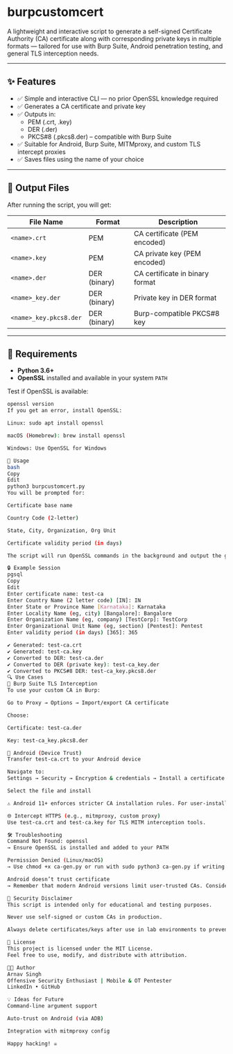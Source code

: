 # burpcustomcert

A lightweight and interactive script to generate a self-signed Certificate Authority (CA) certificate along with corresponding private keys in multiple formats — tailored for use with Burp Suite, Android penetration testing, and general TLS interception needs.

---

## ✨ Features

- ✅ Simple and interactive CLI — no prior OpenSSL knowledge required
- ✅ Generates a CA certificate and private key
- ✅ Outputs in:
  - PEM (.crt, .key)
  - DER (.der)
  - PKCS#8 (.pkcs8.der) – compatible with Burp Suite
- ✅ Suitable for Android, Burp Suite, MITMproxy, and custom TLS intercept proxies
- ✅ Saves files using the name of your choice

---

## 📁 Output Files

After running the script, you will get:

| File Name                  | Format       | Description                          |
|---------------------------|--------------|--------------------------------------|
| `<name>.crt`              | PEM          | CA certificate (PEM encoded)         |
| `<name>.key`              | PEM          | CA private key (PEM encoded)         |
| `<name>.der`              | DER (binary) | CA certificate in binary format      |
| `<name>_key.der`          | DER (binary) | Private key in DER format            |
| `<name>_key.pkcs8.der`    | DER (binary) | Burp-compatible PKCS#8 key           |

---

## 🔧 Requirements

- **Python 3.6+**
- **OpenSSL** installed and available in your system `PATH`

Test if OpenSSL is available:

```bash
openssl version
If you get an error, install OpenSSL:

Linux: sudo apt install openssl

macOS (Homebrew): brew install openssl

Windows: Use OpenSSL for Windows

🚀 Usage
bash
Copy
Edit
python3 burpcustomcert.py
You will be prompted for:

Certificate base name

Country Code (2-letter)

State, City, Organization, Org Unit

Certificate validity period (in days)

The script will run OpenSSL commands in the background and output the generated files in the same directory.

🔒 Example Session
pgsql
Copy
Edit
Enter certificate name: test-ca
Enter Country Name (2 letter code) [IN]: IN
Enter State or Province Name [Karnataka]: Karnataka
Enter Locality Name (eg, city) [Bangalore]: Bangalore
Enter Organization Name (eg, company) [TestCorp]: TestCorp
Enter Organizational Unit Name (eg, section) [Pentest]: Pentest
Enter validity period (in days) [365]: 365

✔ Generated: test-ca.crt
✔ Generated: test-ca.key
✔ Converted to DER: test-ca.der
✔ Converted to DER (private key): test-ca_key.der
✔ Converted to PKCS#8 DER: test-ca_key.pkcs8.der
🔍 Use Cases
🧪 Burp Suite TLS Interception
To use your custom CA in Burp:

Go to Proxy → Options → Import/export CA certificate

Choose:

Certificate: test-ca.der

Key: test-ca_key.pkcs8.der

🤖 Android (Device Trust)
Transfer test-ca.crt to your Android device

Navigate to:
Settings → Security → Encryption & credentials → Install a certificate → CA

Select the file and install

⚠️ Android 11+ enforces stricter CA installation rules. For user-installed CAs to be trusted by apps, apps must opt in via network_security_config.xml.

🌐 Intercept HTTPS (e.g., mitmproxy, custom proxy)
Use test-ca.crt and test-ca.key for TLS MITM interception tools.

🛠️ Troubleshooting
Command Not Found: openssl
→ Ensure OpenSSL is installed and added to your PATH

Permission Denied (Linux/macOS)
→ Use chmod +x ca-gen.py or run with sudo python3 ca-gen.py if writing to protected directories

Android doesn’t trust certificate
→ Remember that modern Android versions limit user-trusted CAs. Consider using a rooted device or configuring app-specific trust.

🔐 Security Disclaimer
This script is intended only for educational and testing purposes.

Never use self-signed or custom CAs in production.

Always delete certificates/keys after use in lab environments to prevent misuse.

📃 License
This project is licensed under the MIT License.
Feel free to use, modify, and distribute with attribution.

👨‍💻 Author
Arnav Singh
Offensive Security Enthusiast | Mobile & OT Pentester
LinkedIn • GitHub

💡 Ideas for Future
Command-line argument support

Auto-trust on Android (via ADB)

Integration with mitmproxy config

Happy hacking! ☠️
